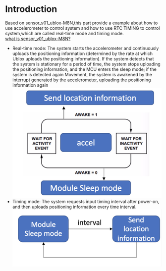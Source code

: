 # Introduction
Based on sensor_v01_ublox-M8N,this part provide a example about how to use accelerometer to control system and how to use RTC TIMING to control system,which are called real-time mode and timing mode.\
[what is sensor_v01_ublox-M8N?](https://github.com/nofreegood/Work-summary/blob/master/Sensor_v01/doc/Introduction.md#sensor_v01-ublox_m8n)
* Real-time mode: The system starts the accelerometer and continuously uploads the positioning information (determined by the rate at which Ublox uploads the positioning information). If the system detects that the system is stationary for a period of time, the system stops uploading the positioning information, and the MCU enters the sleep mode; if the system is detected again Movement, the system is awakened by the interrupt generated by the accelerometer, uploading the positioning information again
![FAILED](../figures/realtime.jpeg)
* Timing mode: The system requests input timing interval after power-on, and then uploads positioning information every time interval.
![FAILED](../figures/timing.jpeg)
